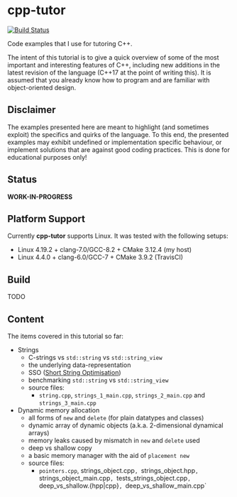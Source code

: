 cpp-tutor
=========
[![Build Status](https://travis-ci.org/banach-space/cpp-tutor.svg?branch=master)](https://travis-ci.org/banach-space/cpp-tutor)

Code examples that I use for tutoring C++.

The intent of this tutorial is to give a quick overview of some of the most
important and interesting features of C++, including new additions in the
latest revision of the language (C++17 at the point of writing this). It is
assumed that you already know how to program and are familiar with
object-oriented design.

Disclaimer
------------
The examples presented here are meant to highlight (and sometimes exploit) the
specifics and quirks of the language. To this end, the presented examples may
exhibit undefined or implementation specific behaviour, or implement solutions
that are against good coding practices. This is done for educational purposes
only!

Status
--------
**WORK-IN-PROGRESS**

## Platform Support
Currently **cpp-tutor** supports Linux. It was tested with the following setups:
  * Linux 4.19.2 + clang-7.0/GCC-8.2 + CMake 3.12.4 (my host)
  * Linux 4.4.0 + clang-6.0/GCC-7 + CMake 3.9.2 (TravisCI)

## Build
TODO

Content
--------
The items covered in this tutorial so far:
* Strings
  * C-strings vs `std::string` vs `std::string_view`
  * the underlying data-representation
  * SSO ([Short String Optimisation](https://akrzemi1.wordpress.com/2014/04/14/common-optimizations/))
  * benchmarking `std::string` vs `std::string_view`
  * source files:
    * `string.cpp`, `strings_1_main.cpp`, `strings_2_main.cpp` and `strings_3_main.cpp`
* Dynamic memory allocation
  * all forms of `new` and `delete` (for plain datatypes and classes)
  * dynamic array of dynamic objects (a.k.a. 2-dimensional dynamical arrays)
  * memory leaks caused by mismatch in `new` and `delete` used
  * deep vs shallow copy
  * a basic memory manager with the aid of `placement new`
  * source files:
    * `pointers.cpp`, strings_object.cpp`, `strings_object.hpp`,
      `strings_object_main.cpp`, `tests_strings_object.cpp`,
      `deep_vs_shallow.{hpp|cpp}`, `deep_vs_shallow_main.cpp`
